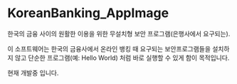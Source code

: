 # KoreanBanking_AppImage
한국의 금융 사이의 원활한 이용을 위한 무설치형 보안 프로그램(은행사에서 요구되는).

이 소프트웨어는 한국의 금융사에서 온라인 뱅킹 때 요구되는 보안프로그램들을 설치하지 않고 단순한 프로그램(예: Hello World) 처럼
바로 실행할 수 있게 함이 목적입니다.

현재 개발중 입니다.
